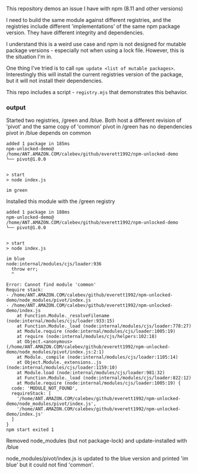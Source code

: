 This repository demos an issue I have with npm (8.11 and other versions)

I need to build the same module against different registries, and the
registries include different 'implementations' of the same npm package version.
They have different integrity and dependencies.

I understand this is a weird use case and npm is not designed for mutable
package versions - especially not when using a lock file. However, this is the
situation I'm in.

One thing I've tried is to call `npm update <list of mutable packages>`.
Interestingly this will install the current registries version of the package,
but it will not install their dependencies.

This repo includes a script - `registry.mjs` that demonstrates this behavior.

### output

Started two registries, /green and /blue.
Both host a different revision of 'pivot' and the same copy of 'common'
pivot in /green has no dependencies
pivot in /blue depends on common

```
added 1 package in 185ms
npm-unlocked-demo@ /home/ANT.AMAZON.COM/calebev/github/everett1992/npm-unlocked-demo
└── pivot@1.0.0


> start
> node index.js

im green
```

Installed this module with the /green registry
```
added 1 package in 188ms
npm-unlocked-demo@ /home/ANT.AMAZON.COM/calebev/github/everett1992/npm-unlocked-demo
└── pivot@1.0.0


> start
> node index.js

im blue
node:internal/modules/cjs/loader:936
  throw err;
  ^

Error: Cannot find module 'common'
Require stack:
- /home/ANT.AMAZON.COM/calebev/github/everett1992/npm-unlocked-demo/node_modules/pivot/index.js
- /home/ANT.AMAZON.COM/calebev/github/everett1992/npm-unlocked-demo/index.js
    at Function.Module._resolveFilename (node:internal/modules/cjs/loader:933:15)
    at Function.Module._load (node:internal/modules/cjs/loader:778:27)
    at Module.require (node:internal/modules/cjs/loader:1005:19)
    at require (node:internal/modules/cjs/helpers:102:18)
    at Object.<anonymous> (/home/ANT.AMAZON.COM/calebev/github/everett1992/npm-unlocked-demo/node_modules/pivot/index.js:2:1)
    at Module._compile (node:internal/modules/cjs/loader:1105:14)
    at Object.Module._extensions..js (node:internal/modules/cjs/loader:1159:10)
    at Module.load (node:internal/modules/cjs/loader:981:32)
    at Function.Module._load (node:internal/modules/cjs/loader:822:12)
    at Module.require (node:internal/modules/cjs/loader:1005:19) {
  code: 'MODULE_NOT_FOUND',
  requireStack: [
    '/home/ANT.AMAZON.COM/calebev/github/everett1992/npm-unlocked-demo/node_modules/pivot/index.js',
    '/home/ANT.AMAZON.COM/calebev/github/everett1992/npm-unlocked-demo/index.js'
  ]
}
npm start exited 1
```

Removed node_modules (but not package-lock) and update-installed with /blue

node_modules/pivot/index.js is updated to the blue version and printed 'im blue'
but it could not find 'common'.
